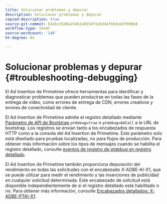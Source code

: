 ```yaml
---
title: Solucionar problemas y depurar
description: Solucionar problemas y depurar
copied-description: true
source-git-commit: 02ebc3548a254b2a6554f1ab34afbb3ea5f09bb8
workflow-type: tm+mt
source-wordcount: '148'
ht-degree: 0%

---
```


# Solucionar problemas y depurar {#troubleshooting-debugging}

El Ad Insertion de Primetime ofrece herramientas para identificar y diagnosticar problemas que pueden producirse en todas las fases de la entrega de vídeo, como errores de entrega de CDN, errores creativos y errores de conectividad de cliente.

El Ad Insertion de Primetime admite el registro detallado mediante [Parámetro de API de Bootstrap](/help/primetime-ad-insertion/technical-reference/bootstrap-api.md) `ptdebug=true` o `ptdebug=AdCall` a la URL de bootstrap. Los registros se envían tanto a los encabezados de respuesta HTTP como a la consola del Ad Insertion de Primetime. Este parámetro solo está diseñado para pruebas localizadas, no para flujos de producción. Para obtener más información sobre los tipos de mensajes cuando se habilita el registro detallado, consulte [eventos de registro de ptdebug en registro detallado](verbose-logging.md#ptdebug-logging-events).

El Ad Insertion de Primetime también proporciona depuración del rendimiento en todas las solicitudes con el encabezado X-ADBE-AI-X1, que se puede utilizar para medir el rendimiento y las inserciones de publicidad en cualquier solicitud determinada. Este encabezado de solicitud está disponible independientemente de si el registro detallado está habilitado o no. Para obtener más información, consulte [Encabezados detallados: X-ADBE-PTAI-X1](debugging-headers.md).
